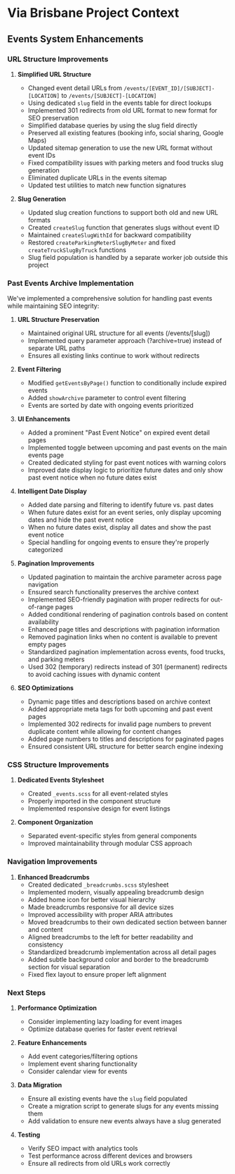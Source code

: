 # Via Brisbane Project Context

## Events System Enhancements

### URL Structure Improvements

1. **Simplified URL Structure**
   - Changed event detail URLs from `/events/[EVENT_ID]/[SUBJECT]-[LOCATION]` to `/events/[SUBJECT]-[LOCATION]`
   - Using dedicated `slug` field in the events table for direct lookups
   - Implemented 301 redirects from old URL format to new format for SEO preservation
   - Simplified database queries by using the slug field directly
   - Preserved all existing features (booking info, social sharing, Google Maps)
   - Updated sitemap generation to use the new URL format without event IDs
   - Fixed compatibility issues with parking meters and food trucks slug generation
   - Eliminated duplicate URLs in the events sitemap
   - Updated test utilities to match new function signatures

2. **Slug Generation**
   - Updated slug creation functions to support both old and new URL formats
   - Created `createSlug` function that generates slugs without event ID
   - Maintained `createSlugWithId` for backward compatibility
   - Restored `createParkingMeterSlugByMeter` and fixed `createTruckSlugByTruck` functions
   - Slug field population is handled by a separate worker job outside this project

### Past Events Archive Implementation

We've implemented a comprehensive solution for handling past events while maintaining SEO integrity:

1. **URL Structure Preservation**
   - Maintained original URL structure for all events (/events/[slug])
   - Implemented query parameter approach (?archive=true) instead of separate URL paths
   - Ensures all existing links continue to work without redirects

2. **Event Filtering**
   - Modified `getEventsByPage()` function to conditionally include expired events
   - Added `showArchive` parameter to control event filtering
   - Events are sorted by date with ongoing events prioritized

3. **UI Enhancements**
   - Added a prominent "Past Event Notice" on expired event detail pages
   - Implemented toggle between upcoming and past events on the main events page
   - Created dedicated styling for past event notices with warning colors
   - Improved date display logic to prioritize future dates and only show past event notice when no future dates exist

4. **Intelligent Date Display**
   - Added date parsing and filtering to identify future vs. past dates
   - When future dates exist for an event series, only display upcoming dates and hide the past event notice
   - When no future dates exist, display all dates and show the past event notice
   - Special handling for ongoing events to ensure they're properly categorized

5. **Pagination Improvements**
   - Updated pagination to maintain the archive parameter across page navigation
   - Ensured search functionality preserves the archive context
   - Implemented SEO-friendly pagination with proper redirects for out-of-range pages
   - Added conditional rendering of pagination controls based on content availability
   - Enhanced page titles and descriptions with pagination information
   - Removed pagination links when no content is available to prevent empty pages
   - Standardized pagination implementation across events, food trucks, and parking meters
   - Used 302 (temporary) redirects instead of 301 (permanent) redirects to avoid caching issues with dynamic content

6. **SEO Optimizations**
   - Dynamic page titles and descriptions based on archive context
   - Added appropriate meta tags for both upcoming and past event pages
   - Implemented 302 redirects for invalid page numbers to prevent duplicate content while allowing for content changes
   - Added page numbers to titles and descriptions for paginated pages
   - Ensured consistent URL structure for better search engine indexing

### CSS Structure Improvements

1. **Dedicated Events Stylesheet**
   - Created `_events.scss` for all event-related styles
   - Properly imported in the component structure
   - Implemented responsive design for event listings

2. **Component Organization**
   - Separated event-specific styles from general components
   - Improved maintainability through modular CSS approach

### Navigation Improvements

1. **Enhanced Breadcrumbs**
   - Created dedicated `_breadcrumbs.scss` stylesheet
   - Implemented modern, visually appealing breadcrumb design
   - Added home icon for better visual hierarchy
   - Made breadcrumbs responsive for all device sizes
   - Improved accessibility with proper ARIA attributes
   - Moved breadcrumbs to their own dedicated section between banner and content
   - Aligned breadcrumbs to the left for better readability and consistency
   - Standardized breadcrumb implementation across all detail pages
   - Added subtle background color and border to the breadcrumb section for visual separation
   - Fixed flex layout to ensure proper left alignment

### Next Steps

1. **Performance Optimization**
   - Consider implementing lazy loading for event images
   - Optimize database queries for faster event retrieval

2. **Feature Enhancements**
   - Add event categories/filtering options
   - Implement event sharing functionality
   - Consider calendar view for events

3. **Data Migration**
   - Ensure all existing events have the `slug` field populated
   - Create a migration script to generate slugs for any events missing them
   - Add validation to ensure new events always have a slug generated

4. **Testing**
   - Verify SEO impact with analytics tools
   - Test performance across different devices and browsers
   - Ensure all redirects from old URLs work correctly 